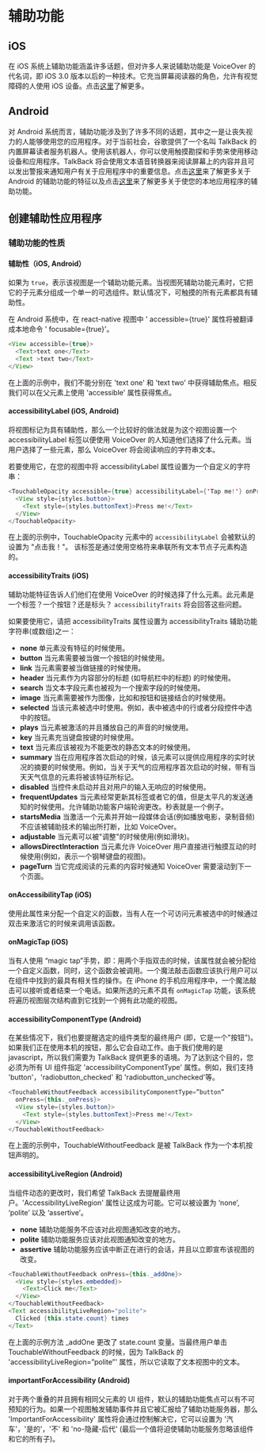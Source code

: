 # 辅助功能

## iOS

在 iOS 系统上辅助功能涵盖许多话题，但对许多人来说辅助功能是  VoiceOver 的代名词，即 iOS 3.0 版本以后的一种技术。它充当屏幕阅读器的角色，允许有视觉障碍的人使用 iOS 设备。点击[这里](https://developer.apple.com/accessibility/ios/)了解更多。

## Android 

对 Android 系统而言，辅助功能涉及到了许多不同的话题，其中之一是让丧失视力的人能够使用您的应用程序。对于当前社会，谷歌提供了一个名叫 TalkBack 的内置屏幕读者服务机器人。使用该机器人，你可以使用触摸勘探和手势来使用移动设备和应用程序。TalkBack 将会使用文本语音转换器来阅读屏幕上的内容并且可以发出警报来通知用户有关于应用程序中的重要信息。点击[这里](https://support.google.com/accessibility/android)来了解更多关于 Android 的辅助功能的特征以及点击[这里](https://developer.android.com/guide/topics/ui/accessibility)来了解更多关于使您的本地应用程序的辅助功能。

## 创建辅助性应用程序

### 辅助功能的性质

#### 辅助性（iOS, Android）

如果为 `true`，表示该视图是一个辅助功能元素。当视图死辅助功能元素时，它把它的子元素分组成一个单一的可选组件。默认情况下，可触摸的所有元素都具有辅助性。

在 Android 系统中，在 react-native  视图中 ' accessible={true}' 属性将被翻译成本地命令 ' focusable={true}'。

```java
<View accessible={true}>
  <Text>text one</Text>
  <Text >text two</Text>
</View>
```

在上面的示例中，我们不能分别在 'text one' 和 'text two' 中获得辅助焦点。相反我们可以在父元素上使用 'accessible'  属性获得焦点。

#### accessibilityLabel (iOS, Android)

将视图标记为具有辅助性，那么一个比较好的做法就是为这个视图设置一个 accessibilityLabel 标签以便使用 VoiceOver 的人知道他们选择了什么元素。当用户选择了一些元素，那么 VoiceOver 将会阅读响应的字符串文本。

若要使用它，在您的视图中将 accessibilityLabel 属性设置为一个自定义的字符串：

```java
<TouchableOpacity accessible={true} accessibilityLabel={'Tap me!'} onPress={this._onPress}>
  <View style={styles.button}>
    <Text style={styles.buttonText}>Press me!</Text>
  </View>
</TouchableOpacity>
```
在上面的示例中，TouchableOpacity 元素中的 `accessibilityLabel` 会被默认的设置为 "点击我！"。 该标签是通过使用空格符来串联所有文本节点子元素构造的。

#### accessibilityTraits (iOS) 

辅助功能特征告诉人们他们在使用 VoiceOver 的时候选择了什么元素。此元素是一个标签？一个按钮？还是标头？ `accessibilityTraits` 将会回答这些问题。

如果要使用它，请把 accessibilityTraits 属性设置为 accessibilityTraits 辅助功能字符串(或数组)之一：

- **none** 单元素没有特征的时候使用。
- **button** 当元素需要被当做一个按钮的时候使用。
- **link** 当元素需要被当做链接的时候使用。
- **header** 当元素作为内容部分的标题 (如导航栏中的标题) 的时候使用。
- **search** 当文本字段元素也被视为一个搜索字段的时候使用。
- **image** 当元素需要被作为图像，比如和按钮和链接结合的时候使用。
- **selected** 当该元素被选中时使用。例如，表中被选中的行或者分段控件中选中的按钮。
- **plays** 当元素被激活的并且播放自己的声音的时候使用。
- **key** 当元素充当键盘按键的时候使用。
- **text** 当元素应该被视为不能更改的静态文本的时候使用。
- **summary** 当在应用程序首次启动的时候，该元素可以提供应用程序的实时状况的摘要的时候使用。例如，当关于天气的应用程序首次启动的时候，带有当天天气信息的元素将被该特征所标记。
- **disabled** 当控件未启动并且对用户的输入无响应的时候使用。
- **frequentUpdates** 当元素经常更新其标签或者它的值，但是太平凡的发送通知的时候使用。允许辅助功能客户端轮询更改。秒表就是一个例子。
- **startsMedia** 当激活一个元素并开始一段媒体会话(例如播放电影，录制音频)不应该被辅助技术的输出所打断，比如 VoiceOver。
- **adjustable** 当元素可以被"调整"的时候使用(例如滑块)。
- **allowsDirectInteraction** 当元素允许 VoiceOver 用户直接进行触摸互动的时候使用(例如，表示一个钢琴键盘的视图)。
- **pageTurn** 当它完成阅读的元素的内容时候通知 VoiceOver 需要滚动到下一个页面。

#### onAccessibilityTap (iOS)

使用此属性来分配一个自定义的函数，当有人在一个可访问元素被选中的时候通过双击来激活它的时候来调用该函数。

#### onMagicTap (iOS) 

当有人使用 “magic tap”手势，即：用两个手指双击的时候，该属性就会被分配给一个自定义函数，同时，这个函数会被调用。一个魔法敲击函数应该执行用户可以在组件中找到的最具有相关性的操作。在 iPhone 的手机应用程序中，一个魔法敲击可以接听或者结束一个电话。如果所选的元素不具有 `onMagicTap` 功能，该系统将遍历视图层次结构直到它找到一个拥有此功能的视图。

#### accessibilityComponentType (Android) 

在某些情况下，我们也要提醒选定的组件类型的最终用户 (即，它是一个"按钮")。如果我们正在使用本机的按钮，那么它会自动工作。由于我们使用的是 javascript，所以我们需要为  TalkBack 提供更多的语境。为了达到这个目的，您必须为所有 UI 组件指定 'accessibilityComponentType' 属性。例如，我们支持 'button'，'radiobutton_checked' 和 'radiobutton_unchecked'等。

```java
<TouchableWithoutFeedback accessibilityComponentType=”button”
  onPress={this._onPress}>
  <View style={styles.button}>
    <Text style={styles.buttonText}>Press me!</Text>
  </View>
</TouchableWithoutFeedback>
```

在上面的示例中，TouchableWithoutFeedback 是被 TalkBack 作为一个本机按钮声明的。

#### accessibilityLiveRegion (Android)

当组件动态的更改时，我们希望 TalkBack 去提醒最终用户。'AccessibilityLiveRegion' 属性让这成为可能。它可以被设置为 ‘none’, ‘polite’ 以及 ‘assertive’。

- **none** 辅助功能服务不应该对此视图通知改变的地方。
- **polite** 辅助功能服务应该对此视图通知改变的地方。
- **assertive** 辅助功能服务应该中断正在进行的会话，并且以立即宣布该视图的改变。

```java
<TouchableWithoutFeedback onPress={this._addOne}>
  <View style={styles.embedded}>
    <Text>Click me</Text>
  </View>
</TouchableWithoutFeedback>
<Text accessibilityLiveRegion="polite">
  Clicked {this.state.count} times
</Text>
```

在上面的示例方法 _addOne 更改了 state.count 变量。当最终用户单击 TouchableWithoutFeedback 的时候，因为 TalkBack 的  'accessibilityLiveRegion=”polite”' 属性，所以它读取了文本视图中的文本。

#### importantForAccessibility (Android)

对于两个重叠的并且拥有相同父元素的 UI 组件，默认的辅助功能焦点可以有不可预知的行为。如果一个视图触发辅助事件并且它被汇报给了辅助功能服务器，那么 'ImportantForAccessibility'  属性将会通过控制解决它，它可以设置为 '汽车'，'是的'，'不' 和 'no-隐藏-后代' (最后一个值将迫使辅助功能服务忽略该组件和它的所有子)。

